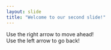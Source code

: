 ```yaml
---
layout: slide
title: "Welcome to our second slide!"
---
```

Use the right arrow to move ahead!   
Use the left arrow to go back!
